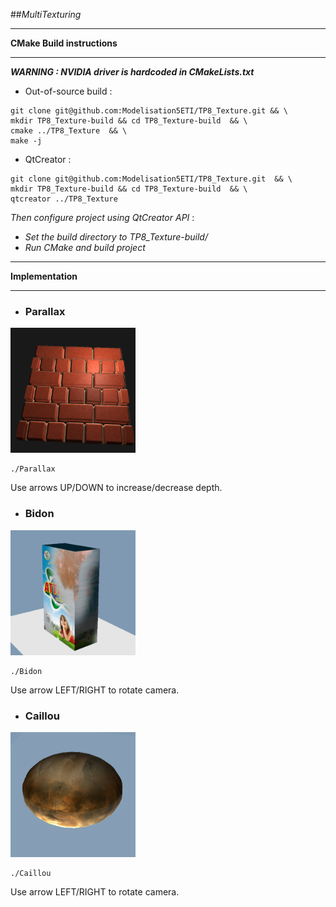 ##*MultiTexturing*

-----
**CMake Build instructions**

-----
 ***WARNING : NVIDIA driver is hardcoded in CMakeLists.txt***
 - Out-of-source build :
 ```
git clone git@github.com:Modelisation5ETI/TP8_Texture.git && \
mkdir TP8_Texture-build && cd TP8_Texture-build  && \
cmake ../TP8_Texture  && \
make -j
 
 ```
  - QtCreator :
 ```
git clone git@github.com:Modelisation5ETI/TP8_Texture.git  && \
mkdir TP8_Texture-build && cd TP8_Texture-build  && \
qtcreator ../TP8_Texture
 
 ```
  *Then configure project using QtCreator API* : 
   - *Set the build directory to TP8_Texture-build/*
   - *Run CMake and build project*


-----
**Implementation**

-----

 - ### Parallax
 <img src="./Screenshots/parallax.png" alt="Parallax" width="200" height="200" />

 ```
 ./Parallax
 ```
 Use arrows UP/DOWN to increase/decrease depth.
 
 - ### Bidon
 <img src="./Screenshots/bidon.png" alt="Bidon" width="200" height="200" />

 ```
 ./Bidon
 ```
 Use arrow LEFT/RIGHT to rotate camera.

 - ### Caillou
 <img src="./Screenshots/caillou_mouille.png" alt="Caillou" width="200" height="200" />

 ```
 ./Caillou
 ```
 Use arrow LEFT/RIGHT to rotate camera.

